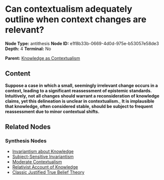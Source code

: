 # Can contextualism adequately outline when context changes are relevant?

**Node Type:** antithesis
**Node ID:** e1f8b33b-0669-4d0d-975e-b53057e58de3
**Depth:** 4
**Terminal:** No

**Parent:** [Knowledge as Contextualism](knowledge-as-contextualism-synthesis-538725f1-b120-4d3f-8b35-0f58e197b27a.md)

## Content

**Suppose a case in which a small, seemingly irrelevant change occurs in a context, leading to a significant reassessment of epistemic standards. Intuitively, not all changes should warrant a reconsideration of knowledge claims, yet this delineation is unclear in contextualism.**, **It is implausible that knowledge, often considered stable, should be subject to frequent reassessment due to minor contextual shifts.**

## Related Nodes

### Synthesis Nodes

- [Invariantism about Knowledge](invariantism-about-knowledge-synthesis-485abd88-1b94-42cb-8146-ac16cc649bae.md)
- [Subject-Sensitive Invariantism](subject-sensitive-invariantism-synthesis-d2c8438a-e661-47eb-8b30-5a1a39d8a7da.md)
- [Moderate Contextualism](moderate-contextualism-synthesis-375e7122-ee1b-46f6-935d-1524ae12f42b.md)
- [Relativist Account of Knowledge](relativist-account-of-knowledge-synthesis-527102c8-8157-4948-a8b7-3ad82ffe32a5.md)
- [Classic Justified True Belief Theory](classic-justified-true-belief-theory-synthesis-b78b189f-0dba-4772-b1df-d4c3331bc613.md)
